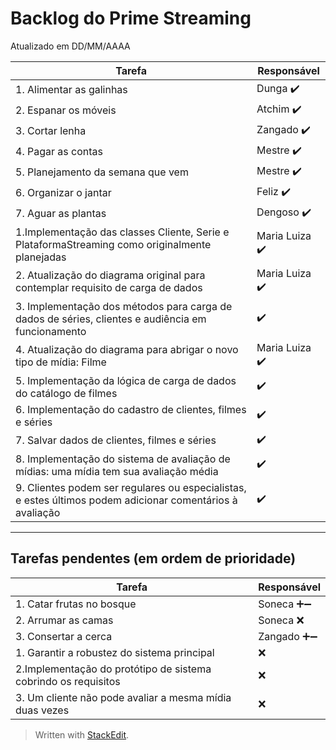 # Backlog do Prime Streaming
Atualizado em DD/MM/AAAA

| Tarefa      | Responsável |
| ----------- | ----------- |
| 1. Alimentar as galinhas      | Dunga  ✔️     |
| 2. Espanar os móveis   | Atchim ✔️       |
| 3. Cortar lenha   | Zangado ✔️       |
| 4. Pagar as contas   | Mestre ✔️       |
| 5. Planejamento da semana que vem   | Mestre ✔️       |
| 6. Organizar o jantar   | Feliz ✔️       |
| 7. Aguar as plantas   | Dengoso  ✔️      |
| 1.Implementação das classes Cliente, Serie e PlataformaStreaming como originalmente planejadas    | Maria Luiza ✔️  |
| 2. Atualização do diagrama original para contemplar requisito de carga de dados | Maria Luiza ✔️       |
| 3. Implementação dos métodos para carga de dados de séries, clientes e audiência em funcionamento  | ✔️       |
| 4. Atualização do diagrama para abrigar o novo tipo de mídia: Filme | Maria Luiza ✔️       |
| 5. Implementação da lógica de carga de dados do catálogo de filmes |  ✔️       |
| 6. Implementação do cadastro de clientes, filmes e séries |  ✔️       |
| 7. Salvar dados de clientes, filmes e séries |  ✔️      |
| 8. Implementação do sistema de avaliação de mídias: uma mídia tem sua avaliação média |  ✔️      |
| 9. Clientes podem ser regulares ou especialistas, e estes últimos podem adicionar comentários à avaliação |  ✔️  |


----

## Tarefas pendentes (em ordem de prioridade)

| Tarefa      | Responsável |
| ----------- | ----------- |
| 1. Catar frutas no bosque      | Soneca ➕➖     |
| 2. Arrumar as camas   | Soneca  ❌    |
| 3. Consertar a cerca | Zangado  ➕➖ | 
| 1. Garantir a robustez do sistema principal    | ❌    |
| 2.Implementação do protótipo de sistema cobrindo os requisitos   | ❌    |
| 3. Um cliente não pode avaliar a mesma mídia duas vezes  | ❌ | 

> Written with [StackEdit](https://stackedit.io/).
